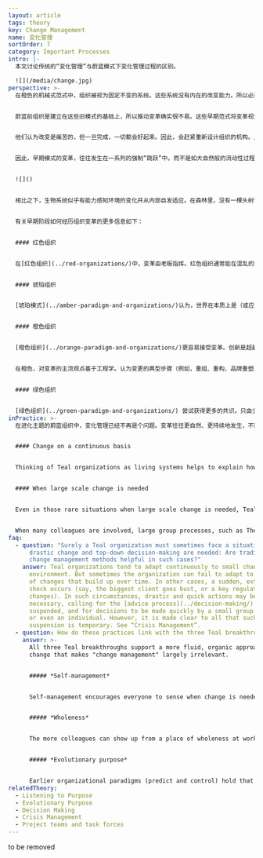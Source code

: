 ```yaml
---
layout: article
tags: theory
key: Change Management
name: 变化管理
sortOrder: 7
category: Important Processes
intro: |-
  本文讨论传统的“变化管理”与蔚蓝模式下变化管理过程的区别。

  ![](/media/change.jpg)
perspective: >-
  在橙色的机械式范式中，组织被视为固定不变的系统。这些系统没有内在的改变能力。所以必须从外部施力。这就是高级管理层的作用。他们负责确定变革的必要性，确定变革将如何实现，并确保变革发生。


  蔚蓝前组织是建立在这些旧模式的基础上，所以推动变革确实很不易。这些早期范式将变革视为不幸的结果，或管理失败的结果。传统管理层的工作是为了预测和/或控制未来，这当然会带来令他们吃惊的结果。他们认为现实应该符合一个执行良好的预算和战略计划。如果结果不如意，管理层往往迟迟不承认他们的失败。当他们最终承认说，在追求自己的计划时，周围的世界已经发生了变化时，往往会对自己所见到的现实感到不安。于是感觉到必须再次采取果断行动，才能弥补损失的时间。进而导致进一步的紧急施压。


  他们认为改变是痛苦的，但一旦完成，一切都会好起来。因此，会赶紧重新设计组织的机构。人们会抵制强加给自己的变革，这毫不奇怪。为了克服这一点，管理层可能会迫不及待的利用成员的恐惧，来迫使大家做出迅速反应，或将责任推卸给敌对的竞争力量或威胁组织生存的巨大环境压力。


  因此，早期模式的变革，往往发生在一系列的强制“跳跃”中。而不是如大自然般的流动性过程。变化成了从一个相对静止状态到另一个相对静止状态的一系列离散的、通常是破坏性的运动。


  ![]()


  相比之下，生物系统似乎有能力感知环境的变化并从内部自发适应。在森林里，没有一棵头树计划并命令其他树木在没下雨，或春天选择提早到来时该做些什么。此时此刻，整个生态系统都会自发做出创造性的反应。蔚蓝组织以类似的方式处理变革。人们被鼓励去做他们认为需要的事情。他们不受静态的职位描述、固定的上下指令汇报关系或职能纪律的限制。他们会对组织生命过程中出现的非线性变化做出创造性的反应。蔚蓝模式内的变化是意料之中的，总是自然而然地发生。^\[Laloux, Frederic (2014-02-09). Reinventing Organizations: A Guide to Creating Organizations Inspired by the Next Stage of Human Consciousness (Kindle Locations 4671-4688). Nelson Parker. Kindle Edition.]


  有关早期阶段如何经历组织变革的更多信息如下：


  #### 红色组织


  在[红色组织](../red-organizations/)中，变革由老板指挥。红色组织通常能在混乱的环境中迅速适应，因为领导者可以在必要时通过恐吓来发起迅速的变革。变革通常包括对威胁和机遇的直接反应，而不是对更为渐进和长期（尽管同样重要）发展作出的反应。很少有人注意到或注重于随着时间的推移，来逐渐改变根深蒂固的成员行为模式。


  #### 琥珀组织


  [琥珀模式](../amber-paradigm-and-organizations/)认为，世界在本质上是（或应该）不变的：昨天真实的事物和道理，在今天和明天也应该是真实的。组织是围绕着一个有序结构以及一个正式而稳定的过程而构建的。变革主要是通过小的改进提高现有流程和习惯的卓越性。琥珀组织可以表现出对变革需求的强烈抵制，尤其是当变革的性质威胁到意识形态界限或社会规范时。当外部力量确实要求变革时，变革会自上而下发生，几乎不考虑如何适当的计划变革以尽量减少阻力。从这个意义上讲，几乎没有什么“变革管理”可言。


  #### 橙色组织


  [橙色组织](../orange-paradigm-and-organizations/)更容易接受变革。创新是超越竞争对手的关键。唯一不变的是变化。不幸的是，橙色组织的结构通常是层次金字塔，可能不利于改变。因此，对变革的不断追求，遭到组织静态特质的阻碍时，就带来了各种“变化管理”以及帮助组织克服内部变革阻力的工具和咨询行业。^\[For prominent theories developed to facilitate organizational change, see for instance Kurt Lewin’s three-stage model of change and John Kotter’s eight-step process for leading change.]


  在橙色，对变革的主流观点基于工程学。认为变更的典型步骤（例如，重组、重构、品牌重塑、重新定位等）都诊断当前状况，设计预期的未来状态，然后规划从这里到那里的变革历程。对于大型变革项目，这可能涉及多个项目、项目里程碑和一个向最高领导层报告的中央“项目办公室”。这种变革计划通常由一个由高级管理人员或“精英”组成的小团队去实施，有时还需要外部顾问的帮助。推进小组的计划得到高级管理层的批准后，就负责在整个组织内进行沟通。变化通知内容通常带有一些“燃眉之急”类信息（“我们必须现在就行动，否则就注定要失败”），因为他们需要利用恐惧为变革提供必要的动力。橙色组织常见的“驱动变革”一词，栩栩如生的反映了将组织比作机器的橙色隐喻。换言之，变革是强行改变人，而不是通过人创造改变。


  #### 绿色组织


  [绿色组织](../green-paradigm-and-organizations/) 尝试获得更多的共识。只由少数人设计未来的状态和变革活动，与绿色的授权理念不符。会吸引更多的人参与其中。可以采取大型小组研讨会和创新促进技术（例如，欣赏性调查、理论U、开放空间等）的形式，吸引大量同事参与变革设计。为了给集体智慧的有机过程腾出空间，组织会在讨论期间，暂时停止日常的等级结构而平等协商。谈论后再将结果反馈到传统的层级结构和流程中。让更多的同事参与变革计划，虽然可能会让高层领导感到有风险（如果团队偏离了我们希望的方向怎么办？），但往往会提高成员的认同度，并通过捕捉集体智慧的洞察力，改进对未来的设计。
inPractice: >-
  在进化主题的蔚蓝组织中，变化管理已经不再是个问题。变革往往更自然、更持续地发生，不需要太多的刻意的努力或管理。变化成了一个进化的过程，可以由任何人发起并由每个人管理。随着组织的发展，它每天都在变化，很少需要进行重大的改革或重大的变革管理计划。蔚蓝组织内不再存在用来单独推进变化的管理过程或项目。


  #### Change on a continuous basis


  Thinking of Teal organizations as living systems helps to explain how change unfolds within them. Living systems have a capacity to sense change in the environment and adapt. They react creatively, in the moment. Teal organizations deal with change in a similar way. People are free to act on what they sense is needed. They are not restricted by static job descriptions, reporting lines and functional units. They can react to emerging events. Specific methods embedded in the organization allow space for people to listen to the organization's purpose and the change it may require. When everyone is free to sense the need for change, and to act on it, change is a given; it happens naturally, everywhere, all the time, mostly without great pain or effort. Major disruptive change efforts (as we know them from more traditional organizations) largely disappear.


  #### When large scale change is needed


  Even in those rare situations when large scale change is needed, Teal organizations naturally work to involve all those affected by the change in determining the appropriate response. In most cases, Teal organizations will uphold the advice process, even if it means including the entire organization. Experience has shown that, in most cases, colleagues have the maturity to participate in even painful decisions and the ingenuity to come up with creative solutions.


  When many colleagues are involved, large group processes, such as Theory U, Appreciative Inquiry, Open Space or others may be used to effectively surface a collective understanding and to crystallize a vision of the future. To what degree do change projects then need to be formally planned and followed up? As is often true within the Teal paradigm, form follows function. For instance, if there are many interdependencies, very tight deadlines, or high degrees of risk, more formal planning and follow-up might be needed. In other cases, a common, clear understanding of the future is all that is required. Groups of people launch the necessary projects to manifest the collective vision. If that fails to happen, the system will self-correct: someone will speak up to initiate further change.
faq:
  - question: "Surely a Teal organization must sometimes face a situation where
      drastic change and top-down decision-making are needed: Are traditional
      change management methods helpful in such cases?"
    answer: Teal organizations tend to adapt continuously to small changes in the
      environment. But sometimes the organization can fail to adapt to a number
      of changes that build up over time. In other cases, a sudden, external
      shock occurs (say, the biggest client goes bust, or a key regulation
      changes). In such circumstances, drastic and quick actions may be
      necessary, calling for the [advice process](../decision-making/) to be
      suspended, and for decisions to be made quickly by a small group of people
      or even an individual. However, it is made clear to all that such a
      suspension is temporary. See “Crisis Management”.
  - question: How do these practices link with the three Teal breakthroughs?
    answer: >-
      All three Teal breakthroughs support a more fluid, organic approach to
      change that makes "change management" largely irrelevant.


      ##### *Self-management*


      Self-management encourages everyone to sense when change is needed and to initiate the necessary actions to make it happen. No longer do people wait for a mandate for change to come from someone higher up the chain of command.


      ##### *Wholeness*


      The more colleagues can show up from a place of wholeness at work, the better they can sense changes in the environment and what the organization's purpose might call for. An environment that feels safe and trusting will also make it easier to enlist colleagues in the need for change, especially when the proposed change might be risky or painful.


      ##### *Evolutionary purpose*


      Earlier organizational paradigms (predict and control) hold that that it is up to senior management to determine what the objectives of the organization should be and to initiate any change programs needed to achieve them. In Teal, as long as people’s actions are being guided by their “listening” to the organization’s purpose and sensing/responding to changes in the environment, there is no need for "change management".
relatedTheory:
  - Listening to Purpose
  - Evolutionary Purpose
  - Decision Making
  - Crisis Management
  - Project teams and task forces
---
```

to be removed